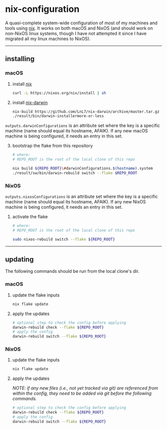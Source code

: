 # nix-configuration

A quasi-complete system-wide configuration of most of my machines and tools using [nix](https://nixos.org/explore.html). It works on both macOS and NixOS (and should work on non-NixOS linux systems, though I have not attempted it since I have migrated all my linux machines to NixOS).

---

## installing
 
### macOS 

1. install [nix](https://github.com/NixOS/nix#installation)

    ``` sh
    curl -L https://nixos.org/nix/install | sh
    ```


2. install [nix-darwin](http://daiderd.com/nix-darwin/)

    ``` sh
    nix-build https://github.com/LnL7/nix-darwin/archive/master.tar.gz -A installer
    ./result/bin/darwin-installermore-or-less 
    ```

`outputs.darwinConfigurations` is an attribute set where the key is a specific machine (name should equal its hostname, AFAIK). If any new macOS machine is being configured, it needs an entry in this set.
    
3. bootstrap the flake from this repository

    ``` sh
    # where:
    # REPO_ROOT is the root of the local clone of this repo

    nix build ${REPO_ROOT}\#darwinConfigurations.$(hostname).system
    ./result/sw/bin/darwin-rebuild switch --flake $REPO_ROOT
    ``` 
    
### NixOS

`outputs.nixosConfigurations` is an attribute set where the key is a specific machine (name should equal its hostname, AFAIK). If any new NixOS machine is being configured, it needs an entry in this set.

1. activate the flake

    ``` sh
    # where:
    # REPO_ROOT is the root of the local clone of this repo

    sudo nixos-rebuild switch --flake ${REPO_ROOT}
    ```

---

## updating

The following commands should be run from the local clone's dir.

### macOS

1. update the flake inputs

    ``` sh
    nix flake update
    ```

2. apply the updates

    ``` sh
    # optional step to check the config before applying
    darwin-rebuild check --flake ${REPO_ROOT}
    # apply the config
    darwin-rebuild switch --flake ${REPO_ROOT}
    ```

### NixOS

1. update the flake inputs

    ``` sh
    nix flake update
    ```

2. apply the updates

    _NOTE: if any new files (i.e., not yet tracked via git) are referenced from within the config, they need to be added via git before the following commands._

    ``` sh
    # optional step to check the config before applying
    darwin-rebuild check --flake ${REPO_ROOT}
    # apply the config
    darwin-rebuild switch --flake ${REPO_ROOT}
    ```

